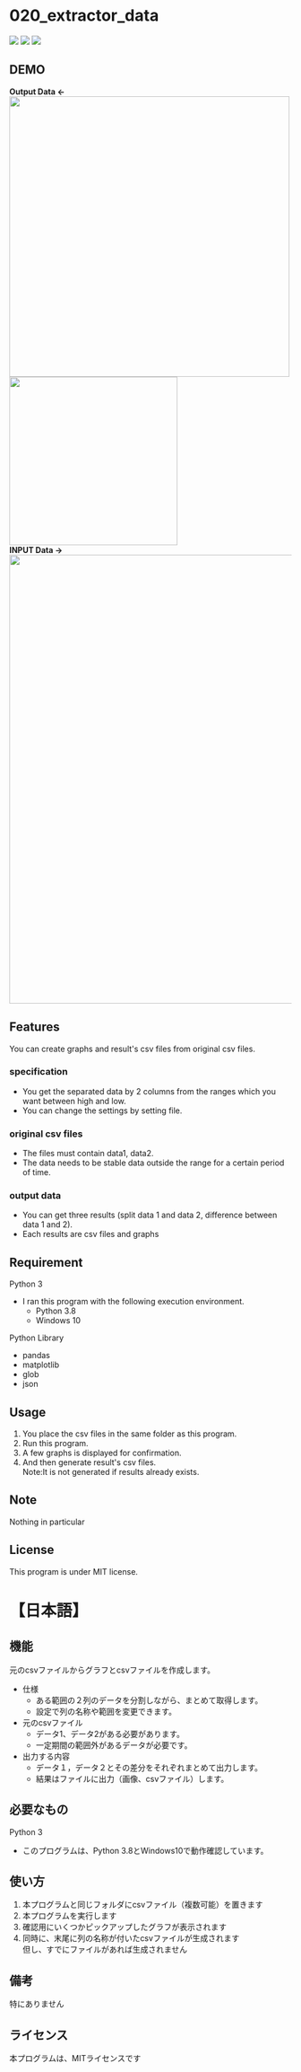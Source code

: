 # 020_extractor_data

![](https://img.shields.io/badge/type-python3-brightgreen)  ![](https://img.shields.io/badge/windows%20build-passing-brightgreen) ![](https://img.shields.io/badge/license-MIT-brightgreen) 

## DEMO

**Output Data  <-**  
<img src="https://user-images.githubusercontent.com/44888139/107183101-712a6180-6a21-11eb-8b92-5a43b8c1f022.png" width="500px">
<img src="https://user-images.githubusercontent.com/44888139/107182792-c31eb780-6a20-11eb-9a7b-309a94fc6b3a.png" width="300px">  
**INPUT Data  ->**  
<img src="https://user-images.githubusercontent.com/44888139/107188318-cb7bf000-6a2a-11eb-9116-67bed97f6ad5.png" width="800px"> 

## Features

You can create graphs and result's csv files from original csv files.

### specification

- You get the separated data by 2 columns from the ranges which you want between high and low.
- You can change the settings by setting file.

### original csv files

- The files must contain data1, data2.
- The data needs to be stable data outside the range for a certain period of time.

### output data

- You can get three results (split data 1 and data 2, difference between data 1 and 2).
- Each results are csv files and graphs

## Requirement 

Python 3
 - I ran this program with the following execution environment.
   - Python 3.8
   - Windows 10

Python Library
  - pandas
  - matplotlib
  - glob
  - json

## Usage

1. You place the csv files in the same folder as this program.
1. Run this program.
1. A few graphs is displayed for confirmation.
1. And then generate result's csv files.  
   Note:It is not generated if results already exists.

## Note

Nothing in particular

## License

This program is under MIT license.

# 【日本語】

## 機能

元のcsvファイルからグラフとcsvファイルを作成します。

- 仕様
  - ある範囲の２列のデータを分割しながら、まとめて取得します。
  - 設定で列の名称や範囲を変更できます。
- 元のcsvファイル
  - データ1、データ2がある必要があります。
  - 一定期間の範囲外があるデータが必要です。
- 出力する内容
  - データ１，データ２とその差分をそれぞれまとめて出力します。
  - 結果はファイルに出力（画像、csvファイル）します。

## 必要なもの

Python 3
- このプログラムは、Python 3.8とWindows10で動作確認しています。

## 使い方

1. 本プログラムと同じフォルダにcsvファイル（複数可能）を置きます
1. 本プログラムを実行します
1. 確認用にいくつかピックアップしたグラフが表示されます
1. 同時に、末尾に列の名称が付いたcsvファイルが生成されます  
   但し、すでにファイルがあれば生成されません

## 備考

特にありません

## ライセンス

本プログラムは、MITライセンスです
